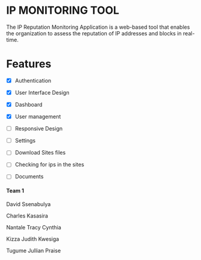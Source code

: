 # IP MONITORING TOOL

The IP Reputation Monitoring Application is a web-based tool that enables the organization to assess the reputation of IP addresses and blocks in real-time.

# Features
- [x] Authentication
- [x] User Interface Design
- [x] Dashboard
- [x] User management
- [ ] Responsive Design
- [ ] Settings
- [ ] Download Sites files
- [ ] Checking for ips in the sites
- [ ] Documents



#### Team 1

David Ssenabulya

Charles Kasasira

Nantale Tracy Cynthia

Kizza Judith Kwesiga

Tugume Jullian Praise
